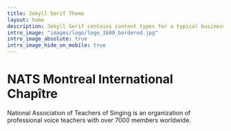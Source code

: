 ```yaml
---
title: Jekyll Serif Theme
layout: home
description: Jekyll Serif contains content types for a typical business website. The theme is fully responsive, blazing fast and artfully illustrated.
intro_image: "images/logo/logo_1600_bordered.jpg"
intro_image_absolute: true
intro_image_hide_on_mobile: true
---
```


# NATS Montreal International Chapître

National Association of Teachers of Singing is an organization of professional voice teachers with over 7000 members worldwide. 
